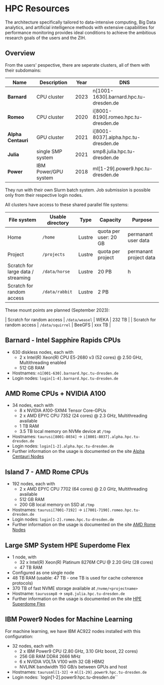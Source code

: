 # HPC Resources

The architecture specifically tailored to data-intensive computing, Big Data
analytics, and artificial intelligence methods with extensive capabilities
for performance monitoring provides ideal conditions to achieve the ambitious
research goals of the users and the ZIH.

## Overview

From the users' pespective, there are seperate clusters, all of them with their subdomains:

| Name | Description | Year| DNS |
| --- | --- | --- | --- |
| **Barnard** | CPU cluster |2023| n[1001-1630].barnard.hpc.tu-dresden.de |
| **Romeo** | CPU cluster |2020|i[8001-8190].romeo.hpc.tu-dresden.de |
| **Alpha Centauri** | GPU cluster |2021|i[8001-8037].alpha.hpc.tu-dresden.de |
| **Julia** | single SMP system |2021|smp8.julia.hpc.tu-dresden.de |
| **Power** | IBM Power/GPU system |2018|ml[1-29].power9.hpc.tu-dresden.de |

They run with their own Slurm batch system. Job submission is possible only from
their respective login nodes.

All clusters have access to these shared parallel file systems:

| File system | Usable directory | Type | Capacity | Purpose |
| --- | --- | --- | --- | --- |
| Home | `/home` | Lustre | quota per user: 20 GB | permanant user data |
| Project | `/projects` | Lustre | quota per project | permanant project data |
| Scratch for large data / streaming | `/data/horse` | Lustre | 20 PB | h
| Scratch for random access | `/data/rabbit` | Lustre | 2 PB |

These mount points are planned (September 2023):

| Scratch for random access | `/data/weasel` | WEKA | 232 TB |
| Scratch for random access | `/data/squirrel` | BeeGFS | xxx TB |

## Barnard - Intel Sapphire Rapids CPUs

- 630 diskless nodes, each with
    - 2 x Intel(R) Xeon(R) CPU E5-2680 v3 (52 cores) @ 2.50 GHz, Multithreading enabled
    - 512 GB RAM
- Hostnames: `n1[001-630].barnard.hpc.tu-dresden.de`
- Login nodes: `login[1-4].barnard.hpc.tu-dresden.de`

## AMD Rome CPUs + NVIDIA A100

- 34 nodes, each with
    - 8 x NVIDIA A100-SXM4 Tensor Core-GPUs
    - 2 x AMD EPYC CPU 7352 (24 cores) @ 2.3 GHz, Multithreading available
    - 1 TB RAM
    - 3.5 TB local memory on NVMe device at `/tmp`
- Hostnames: `taurusi[8001-8034]`  -> `i[8001-8037].alpha.hpc.tu-dresden.de`
- Login nodes: `login[1-2].alpha.hpc.tu-dresden.de`
- Further information on the usage is documented on the site [Alpha Centauri Nodes](alpha_centauri.md)

## Island 7 - AMD Rome CPUs

- 192 nodes, each with
    - 2 x AMD EPYC CPU 7702 (64 cores) @ 2.0 GHz, Multithreading available
    - 512 GB RAM
    - 200 GB local memory on SSD at `/tmp`
- Hostnames: `taurusi[7001-7192]` -> `i[7001-7190].romeo.hpc.tu-dresden.de`
- Login nodes: `login[1-2].romeo.hpc.tu-dresden.de`
- Further information on the usage is documented on the site [AMD Rome Nodes](rome_nodes.md)

## Large SMP System HPE Superdome Flex

- 1 node, with
    - 32 x Intel(R) Xeon(R) Platinum 8276M CPU @ 2.20 GHz (28 cores)
    - 47 TB RAM
- Configured as one single node
- 48 TB RAM (usable: 47 TB - one TB is used for cache coherence protocols)
- 370 TB of fast NVME storage available at `/nvme/<projectname>`
- Hostname: `taurussmp8` -> `smp8.julia.hpc.tu-dresden.de`
- Further information on the usage is documented on the site [HPE Superdome Flex](sd_flex.md)

## IBM Power9 Nodes for Machine Learning

For machine learning, we have IBM AC922 nodes installed with this configuration:

- 32 nodes, each with
    - 2 x IBM Power9 CPU (2.80 GHz, 3.10 GHz boost, 22 cores)
    - 256 GB RAM DDR4 2666 MHz
    - 6 x NVIDIA VOLTA V100 with 32 GB HBM2
    - NVLINK bandwidth 150 GB/s between GPUs and host
- Hostnames: `taurusml[1-32]` -> `ml[1-29].power9.hpc.tu-dresden.de`
- Login nodes: `login[1-2].power9.hpc.tu-dresden.de``
